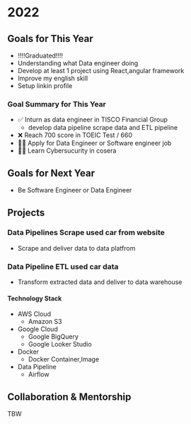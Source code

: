 # 2022

## Goals for This Year

* !!!!Graduated!!!!
* Understanding what Data engineer doing
* Develop at least 1 project using React,angular framework
* Improve my english skill
* Setup linkin profile

### Goal Summary for This Year

* ✅ Inturn as data engineer in TISCO Financial Group
  - develop data pipeline scrape data and ETL pipeline
* ❌ Reach 700 score in TOEIC Test / 660
* 🏃🏻 Apply for Data Engineer or Software engineer job
* 🏃🏻 Learn Cybersucurity in cosera


## Goals for Next Year

* Be Software Engineer or Data Engineer

## Projects

### Data Pipelines Scrape used car from website

* Scrape and deliver data to data platfrom


### Data Pipeline ETL used car data

* Transform extracted data and deliver to data warehouse

#### Technology Stack

* AWS Cloud
  * Amazon S3
* Google Cloud
  * Google BigQuery
  * Google Looker Studio
* Docker
  * Docker Container,Image
* Data Pipeline
  * Airflow 


## Collaboration & Mentorship

TBW

